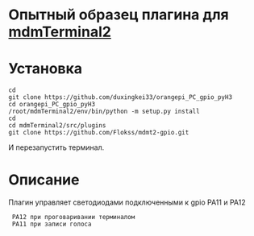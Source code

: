 # Опытный образец плагина для  [mdmTerminal2](https://github.com/Aculeasis/mdmTerminal2)

# Установка
```
cd 
git clone https://github.com/duxingkei33/orangepi_PC_gpio_pyH3
cd orangepi_PC_gpio_pyH3
/root/mdmTerminal2/env/bin/python -m setup.py install
cd 
cd mdmTerminal2/src/plugins
git clone https://github.com/Flokss/mdmt2-gpio.git
```
И перезапустить терминал.
# Описание
Плагин управляет светодиодами подключенными к gpio PA11 и PA12
```
 PA12 при проговаривании терминалом
 PA11 при записи голоса
```


